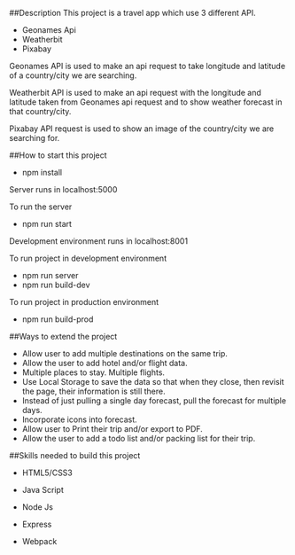 ##Description
This project is a travel app which use 3 different API.
- Geonames Api
- Weatherbit
- Pixabay
 
Geonames API is used to make an api request to take longitude and latitude of a country/city we are searching.

Weatherbit API is used to make an api request with the longitude and latitude taken from Geonames api request
and to show weather forecast in that country/city.

Pixabay API request is used to show an image of the country/city we are searching for.

##How to start this project
- npm install

Server runs in localhost:5000

To run the server
- npm run start

Development environment runs in localhost:8001

To run project in development environment
- npm run server
- npm run build-dev

To run project in production environment
- npm run build-prod

##Ways to extend the project


- Allow user to add multiple destinations on the same trip.
- Allow the user to add hotel and/or flight data.
- Multiple places to stay. Multiple flights.
- Use Local Storage to save the data so that when they close, then revisit the page, their information is still there.
- Instead of just pulling a single day forecast, pull the forecast for multiple days.
- Incorporate icons into forecast.
- Allow user to Print their trip and/or export to PDF.
- Allow the user to add a todo list and/or packing list for their trip.

##Skills needed to build this project
- HTML5/CSS3

- Java Script

- Node Js

- Express

- Webpack
